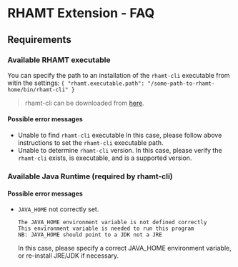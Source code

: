 # RHAMT Extension - FAQ

## Requirements

### Available RHAMT executable
You can specify the path to an installation of the `rhamt-cli` executable from witin the settings:
    ```
    {
        "rhamt.executable.path": "/some-path-to-rhamt-home/bin/rhamt-cli"
    }
    ```
> rhamt-cli can be downloaded from [here](https://github.com/johnsteele/windup/releases/download/v0.0.1-alpha/rhamt-cli-4.2.0-SNAPSHOT-offline.zip).

#### Possible error messages
* Unable to find `rhamt-cli` executable
    In this case, please follow above instructions to set the `rhamt-cli` executable path.
* Unable to determine `rhamt-cli` version.
    In this case, please verify the `rhamt-cli` exists, is executable, and is a supported version.

### Available Java Runtime (required by rhamt-cli)

#### Possible error messages
* `JAVA_HOME` not correctly set.
    ```
    The JAVA_HOME environment variable is not defined correctly
    This environment variable is needed to run this program
    NB: JAVA_HOME should point to a JDK not a JRE
    ```
    In this case, please specify a correct JAVA_HOME environment variable, or re-install JRE/JDK if necessary.